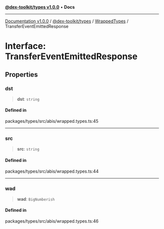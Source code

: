[**@dex-toolkit/types v1.0.0**](../../../README.md) • **Docs**

***

[Documentation v1.0.0](../../../../../packages.md) / [@dex-toolkit/types](../../../README.md) / [WrappedTypes](../README.md) / TransferEventEmittedResponse

# Interface: TransferEventEmittedResponse

## Properties

### dst

> **dst**: `string`

#### Defined in

packages/types/src/abis/wrapped.types.ts:45

***

### src

> **src**: `string`

#### Defined in

packages/types/src/abis/wrapped.types.ts:44

***

### wad

> **wad**: `BigNumberish`

#### Defined in

packages/types/src/abis/wrapped.types.ts:46
